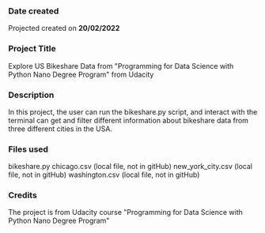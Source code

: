 ### Date created

Projected created on **20/02/2022**

### Project Title

Explore US Bikeshare Data from "Programming for Data Science with Python Nano Degree Program" from Udacity

### Description

In this project, the user can run the bikeshare.py script, and interact with the terminal can get and filter different information about bikeshare data from three different cities in the USA.

### Files used

bikeshare.py
chicago.csv (local file, not in gitHub)
new_york_city.csv (local file, not in gitHub)
washington.csv (local file, not in gitHub)

### Credits

The project is from Udacity course "Programming for Data Science with Python Nano Degree Program"
